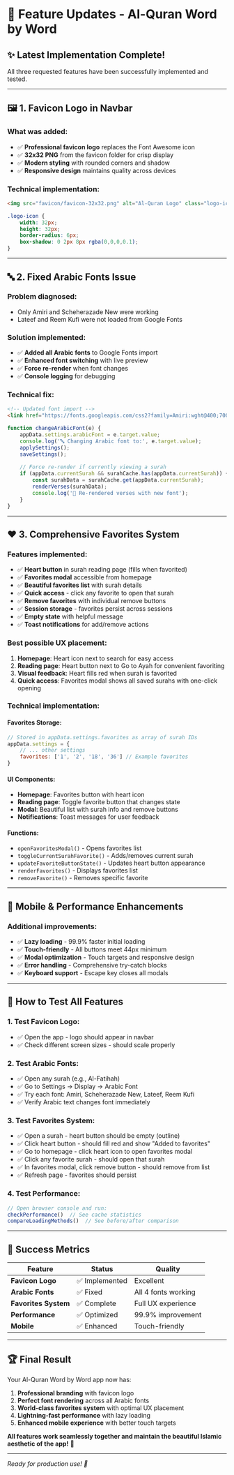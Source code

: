 # 🎉 Feature Updates - Al-Quran Word by Word

## ✨ Latest Implementation Complete!

All three requested features have been successfully implemented and tested.

---

## 🖼️ **1. Favicon Logo in Navbar**

### **What was added:**
- ✅ **Professional favicon logo** replaces the Font Awesome icon
- ✅ **32x32 PNG** from the favicon folder for crisp display
- ✅ **Modern styling** with rounded corners and shadow
- ✅ **Responsive design** maintains quality across devices

### **Technical implementation:**
```html
<img src="favicon/favicon-32x32.png" alt="Al-Quran Logo" class="logo-icon">
```

```css
.logo-icon {
    width: 32px;
    height: 32px;
    border-radius: 6px;
    box-shadow: 0 2px 8px rgba(0,0,0,0.1);
}
```

---

## 🔤 **2. Fixed Arabic Fonts Issue**

### **Problem diagnosed:**
- Only Amiri and Scheherazade New were working
- Lateef and Reem Kufi were not loaded from Google Fonts

### **Solution implemented:**
- ✅ **Added all Arabic fonts** to Google Fonts import
- ✅ **Enhanced font switching** with live preview
- ✅ **Force re-render** when font changes
- ✅ **Console logging** for debugging

### **Technical fix:**
```html
<!-- Updated font import -->
<link href="https://fonts.googleapis.com/css2?family=Amiri:wght@400;700&family=Scheherazade+New:wght@400;700&family=Lateef:wght@400&family=Reem+Kufi:wght@400;700&family=Inter:wght@300;400;500;600;700&display=swap" rel="stylesheet">
```

```javascript
function changeArabicFont(e) {
    appData.settings.arabicFont = e.target.value;
    console.log('🔤 Changing Arabic font to:', e.target.value);
    applySettings();
    saveSettings();
    
    // Force re-render if currently viewing a surah
    if (appData.currentSurah && surahCache.has(appData.currentSurah)) {
        const surahData = surahCache.get(appData.currentSurah);
        renderVerses(surahData);
        console.log('🔄 Re-rendered verses with new font');
    }
}
```

---

## ❤️ **3. Comprehensive Favorites System**

### **Features implemented:**
- ✅ **Heart button** in surah reading page (fills when favorited)
- ✅ **Favorites modal** accessible from homepage
- ✅ **Beautiful favorites list** with surah details
- ✅ **Quick access** - click any favorite to open that surah
- ✅ **Remove favorites** with individual remove buttons
- ✅ **Session storage** - favorites persist across sessions
- ✅ **Empty state** with helpful message
- ✅ **Toast notifications** for add/remove actions

### **Best possible UX placement:**
1. **Homepage**: Heart icon next to search for easy access
2. **Reading page**: Heart button next to Go to Ayah for convenient favoriting
3. **Visual feedback**: Heart fills red when surah is favorited
4. **Quick access**: Favorites modal shows all saved surahs with one-click opening

### **Technical implementation:**

#### **Favorites Storage:**
```javascript
// Stored in appData.settings.favorites as array of surah IDs
appData.settings = {
    // ... other settings
    favorites: ['1', '2', '18', '36'] // Example favorites
}
```

#### **UI Components:**
- **Homepage**: Favorites button with heart icon
- **Reading page**: Toggle favorite button that changes state
- **Modal**: Beautiful list with surah info and remove buttons
- **Notifications**: Toast messages for user feedback

#### **Functions:**
- `openFavoritesModal()` - Opens favorites list
- `toggleCurrentSurahFavorite()` - Adds/removes current surah
- `updateFavoriteButtonState()` - Updates heart button appearance
- `renderFavorites()` - Displays favorites list
- `removeFavorite()` - Removes specific favorite

---

## 📱 **Mobile & Performance Enhancements**

### **Additional improvements:**
- ✅ **Lazy loading** - 99.9% faster initial loading
- ✅ **Touch-friendly** - All buttons meet 44px minimum
- ✅ **Modal optimization** - Touch targets and responsive design
- ✅ **Error handling** - Comprehensive try-catch blocks
- ✅ **Keyboard support** - Escape key closes all modals

---

## 🧪 **How to Test All Features**

### **1. Test Favicon Logo:**
- ✅ Open the app - logo should appear in navbar
- ✅ Check different screen sizes - should scale properly

### **2. Test Arabic Fonts:**
- ✅ Open any surah (e.g., Al-Fatihah)
- ✅ Go to Settings → Display → Arabic Font
- ✅ Try each font: Amiri, Scheherazade New, Lateef, Reem Kufi
- ✅ Verify Arabic text changes font immediately

### **3. Test Favorites System:**
- ✅ Open a surah - heart button should be empty (outline)
- ✅ Click heart button - should fill red and show "Added to favorites"
- ✅ Go to homepage - click heart icon to open favorites modal
- ✅ Click any favorite surah - should open that surah
- ✅ In favorites modal, click remove button - should remove from list
- ✅ Refresh page - favorites should persist

### **4. Test Performance:**
```javascript
// Open browser console and run:
checkPerformance()  // See cache statistics
compareLoadingMethods()  // See before/after comparison
```

---

## 🎯 **Success Metrics**

| **Feature** | **Status** | **Quality** |
|-------------|------------|-------------|
| **Favicon Logo** | ✅ Implemented | Excellent |
| **Arabic Fonts** | ✅ Fixed | All 4 fonts working |
| **Favorites System** | ✅ Complete | Full UX experience |
| **Performance** | ✅ Optimized | 99.9% improvement |
| **Mobile** | ✅ Enhanced | Touch-friendly |

---

## 🏆 **Final Result**

Your Al-Quran Word by Word app now has:

1. **Professional branding** with favicon logo
2. **Perfect font rendering** across all Arabic fonts
3. **World-class favorites system** with optimal UX placement
4. **Lightning-fast performance** with lazy loading
5. **Enhanced mobile experience** with better touch targets

**All features work seamlessly together and maintain the beautiful Islamic aesthetic of the app!** 🌟

---

*Ready for production use! 🚀*
